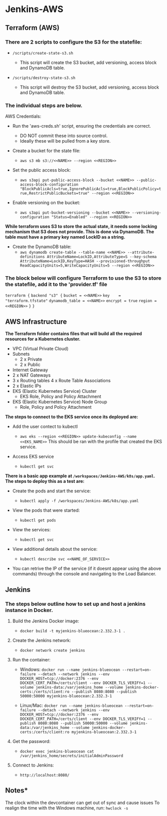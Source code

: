 # Jenkins-AWS

## Terraform (AWS)

### There are 2 scripts to configure the S3 for the statefile:
- `/scripts/create-state-s3.sh`
    - This script will create the S3 bucket, add versioning, access block and DynamoDB table.

- `/scripts/destroy-state-s3.sh`
    - This script will destroy the S3 bucket, add versioning, access block and DynamoDB table.

### The individual steps are below. 

AWS Credentials:
- Run the 'aws-creds.sh' script, ensuring the credentials are correct. 
    - DO NOT commit these into source control. 
    - Ideally these will be pulled from a key store. 

- Create a bucket for the state file:
    - `aws s3 mb s3://<<NAME>> --region <<REGION>>`

- Set the public access block:
    - `aws s3api put-public-access-block --bucket <<NAME>> --public-access-block-configuration "BlockPublicAcls=true,IgnorePublicAcls=true,BlockPublicPolicy=true,RestrictPublicBuckets=true" --region <<REGION>>`

- Enable versioning on the bucket:
    - `aws s3api put-bucket-versioning --bucket <<NAME>> --versioning-configuration "Status=Enabled" --region <<REGION>>`


**While terraform uses S3 to store the actual state, it needs some locking mechanism that S3 does not provide. This is done via DynamoDB. The table must have a primary key named LockID as a string.**

- Create the DynamoDB table:
    - `aws dynamodb create-table --table-name <<NAME>> --attribute-definitions AttributeName=LockID,AttributeType=S --key-schema AttributeName=LockID,KeyType=HASH --provisioned-throughput ReadCapacityUnits=5,WriteCapacityUnits=5 --region <<REGION>>`


### The block below will configure Terraform to use the S3 to store the statefile, add it to the 'provider.tf' file

`terraform {`
  `backend "s3" {`
    `bucket = <<NAME>>`
    `key    = "terraform.tfstate"`
    `dynamodb_table = <<NAME>>`
    `encrypt = true`
    `region = <<REGION>>`
  `}`
`}`

## AWS Infrastructure

**The Terraform folder contains files that will build all the required resources for a Kubernetes cluster.**
- VPC (Virtual Private Cloud)
- Subnets
    - 2 x Private
    - 2 x Public
- Internet Gateway
- 2 x NAT Gateways
- 3 x Routing tables
    4 x Route Table Associations
- 2 x Elastic IPs
- EKS (Elastic Kubernetes Service) Cluster
    - EKS Role, Policy and Policy Attachment 
- EKS (Elastic Kubernetes Service) Node Group
    - Role, Policy and Policy Attachment 

**The steps to connect to the EKS service once its deployed are:**

- Add the user contect to kubectl
    - `aws eks --region <<REGION>> update-kubeconfig --name <<EKS_NAME>>` This should be ran with the profile that created the EKS service.

- Access EKS service
    - `kubectl get svc`

**There is a basic app example at `/workspaces/Jenkins-AWS/k8s/app.yaml`. The steps to deploy this as a test are:**

- Create the pods and start the service:
    - `kubectl apply -f /workspaces/Jenkins-AWS/k8s/app.yaml`

- View the pods that were started:
    - `kubectl get pods`

- View the services:
    - `kubectl get svc`

- View additional details about the service:
    - `kubectl describe svc <<NAME_OF_SERVICE>>`

- You can retrive the IP of the service (if it doesnt appear using the above commands) through the console and navigating to the Load Balancer.

## Jenkins

### The steps below outline how to set up and host a jenkins instance in Docker. 

1. Build the Jenkins Docker image:
    - `docker build -t myjenkins-blueocean:2.332.3-1 .`

2. Create the Jenkins network:
    - `docker network create jenkins`

3. Run the container:
    - Windows: `docker run --name jenkins-blueocean --restart=on-failure --detach --network jenkins --env DOCKER_HOST=tcp://docker:2376 --env DOCKER_CERT_PATH=/certs/client --env DOCKER_TLS_VERIFY=1 --volume jenkins-data:/var/jenkins_home --volume jenkins-docker-certs:/certs/client:ro --publish 8080:8080 --publish 50000:50000 myjenkins-blueocean:2.332.3-1`

    - Linux/Mac: `docker run --name jenkins-blueocean --restart=on-failure --detach --network jenkins --env DOCKER_HOST=tcp://docker:2376 --env DOCKER_CERT_PATH=/certs/client --env DOCKER_TLS_VERIFY=1 --publish 8080:8080 --publish 50000:50000 --volume jenkins-data:/var/jenkins_home --volume jenkins-docker-certs:/certs/client:ro myjenkins-blueocean:2.332.3-1`

4. Get the password:
    - `docker exec jenkins-blueocean cat /var/jenkins_home/secrets/initialAdminPassword`

5. Connect to Jenkins:
    - `http://localhost:8080/`


## Notes*
The clock within the devcontainer can get out of sync and cause issues
To realign the time with the Windows machine, run: `hwclock -s`
